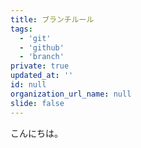 ```yaml
---
title: ブランチルール
tags:
  - 'git'
  - 'github'
  - 'branch'
private: true
updated_at: ''
id: null
organization_url_name: null
slide: false
---
```


こんにちは。
